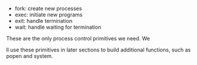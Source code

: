 * fork: create new processes
* exec: initiate new programs
* exit: handle termination
* wait: handle waiting for termination

These are the only process control primitives we need. We

ll use these primitives in later sections to build additional functions, such as popen and system.